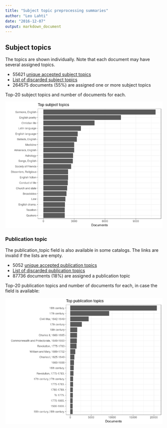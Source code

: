 ```yaml
---
title: "Subject topic preprocessing summaries"
author: "Leo Lahti"
date: "2016-12-07"
output: markdown_document
---
```


## Subject topics

The topics are shown individually. Note that each document may have
several assigned topics.



  * 55621 [unique accepted subject topics](output.tables/subject_topic_accepted.csv)
  * [List of discarded subject topics](output.tables/subject_topic_discarded.csv)
  * 264575 documents (55%) are assigned one or more subject topics 


Top-20 subject topics and number of documents for each.

![plot of chunk summarytopics22](figure/summarytopics22-1.png)

### Publication topic

The publication_topic field is also available in some catalogs. The links are invalid if the lists are empty.



  * 5052 [unique accepted publication topics](output.tables/publication_topic_accepted.csv)
  * [List of discarded publication topics](output.tables/publication_topic_discarded.csv)
  * 87736 documents (18%) are assigned a publication topic 

Top-20 publication topics and number of documents for each, in
case the field is available:

![plot of chunk summarytopics223](figure/summarytopics223-1.png)
